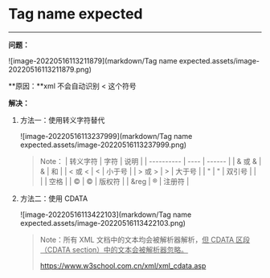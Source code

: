 # Tag name expected

---

**问题：**

![image-20220516113211879](markdown/Tag name expected.assets/image-20220516113211879.png)

**原因：**xml 不会自动识别 < 这个符号

**解决：**

1.  方法一：使用转义字符替代

    ![image-20220516113237999](markdown/Tag name expected.assets/image-20220516113237999.png)

    >   Note：
    >   | 转义字符   | 字符  | 说明   |
    >   | ---------- | ---- | ------ |
    >   | &amp; 或 & | &    | 和     |
    >   | &lt; 或 <  | <    | 小于号 |
    >   | &gt; 或 >  | >    | 大于号 |
    >   | &quot;     | "    | 双引号 |
    >   | &nbsp;     |      | 空格   |
    >   | &copy;     | ©    | 版权符 |
    >   | &reg       | ®    | 注册符 |

    

2.  方法二：使用 CDATA

    ![image-20220516113422103](markdown/Tag name expected.assets/image-20220516113422103.png)

    >   Note：所有 XML 文档中的文本均会被解析器解析，<u>但 CDATA 区段（CDATA section）中的文本会被解析器忽略。</u>
    >
    >   https://www.w3school.com.cn/xml/xml_cdata.asp

